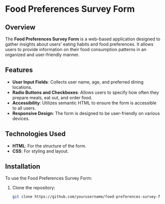 # Food Preferences Survey Form

## Overview
The **Food Preferences Survey Form** is a web-based application designed to gather insights about users' eating habits and food preferences. It allows users to provide information on their food consumption patterns in an organized and user-friendly manner.

## Features
- **User Input Fields**: Collects user name, age, and preferred dining locations.
- **Radio Buttons and Checkboxes**: Allows users to specify how often they prepare meals, eat out, and order food.
- **Accessibility**: Utilizes semantic HTML to ensure the form is accessible to all users.
- **Responsive Design**: The form is designed to be user-friendly on various devices.

## Technologies Used
- **HTML**: For the structure of the form.
- **CSS**: For styling and layout.

## Installation
To use the Food Preferences Survey Form:
1. Clone the repository:
   ```bash
   git clone https://github.com/yourusername/food-preferences-survey-form.git
